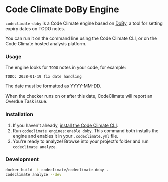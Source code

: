 # Code Climate DoBy Engine

`codeclimate-doby` is a Code Climate engine based on [DoBy](https://github.com/andyw8/do_by), a tool for setting expiry dates on TODO notes.

You can run it on the command line using the Code Climate CLI, or on the Code Climate hosted analysis platform.

### Usage

The engine looks for `TODO` notes in your code, for example:

`TODO: 2038-01-19 fix date handling`

The date must be formatted as YYYY-MM-DD.

When the checker runs on or after this date, CodeClimate will report an Overdue Task issue.

### Installation

1. If you haven't already, [install the Code Climate CLI](https://github.com/codeclimate/codeclimate).
1. Run `codeclimate engines:enable doby`. This command both installs the engine and enables it in your `.codeclimate.yml` file.
1. You're ready to analyze! Browse into your project's folder and run `codeclimate analyze`.

### Development

```sh
docker build -t codeclimate/codeclimate-doby .
codeclimate analyze --dev
```
